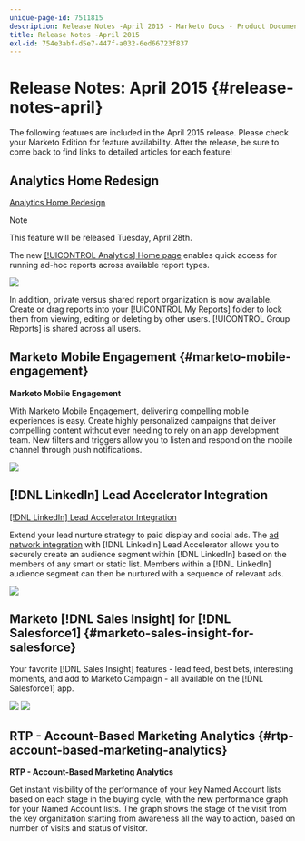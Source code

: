 ```yaml
---
unique-page-id: 7511815
description: Release Notes -April 2015 - Marketo Docs - Product Documentation
title: Release Notes -April 2015
exl-id: 754e3abf-d5e7-447f-a032-6ed66723f837
---
```

# Release Notes: April 2015 {#release-notes-april}

The following features are included in the April 2015 release. Please check your Marketo Edition for feature availability. After the release, be sure to come back to find links to detailed articles for each feature!

## Analytics Home Redesign

[Analytics Home Redesign](/help/marketo/product-docs/reporting/basic-reporting/creating-reports/navigating-the-analytics-home-page.md)

>[!NOTE]
>
>This feature will be released Tuesday, April 28th.

The new [[!UICONTROL Analytics] Home page](/help/marketo/product-docs/reporting/basic-reporting/creating-reports/navigating-the-analytics-home-page.md) enables quick access for running ad-hoc reports across available report types.

![](assets/image2015-4-20-11-3a18-3a8.png)

In addition, private versus shared report organization is now available. Create or drag reports into your [!UICONTROL My Reports] folder to lock them from viewing, editing or deleting by other users. [!UICONTROL Group Reports] is shared across all users.

## Marketo Mobile Engagement {#marketo-mobile-engagement}

**Marketo Mobile Engagement**

With Marketo Mobile Engagement, delivering compelling mobile experiences is easy. Create highly personalized campaigns that deliver compelling content without ever needing to rely on an app development team. New filters and triggers allow you to listen and respond on the mobile channel through push notifications.

![](assets/image2015-4-20-11-3a16-3a55.png)

## [!DNL LinkedIn] Lead Accelerator Integration

[[!DNL LinkedIn] Lead Accelerator Integration](/help/marketo/product-docs/demand-generation/social/social-functions/use-a-marketo-list-or-smart-list-as-a-linkedin-audience-segment.md)

Extend your lead nurture strategy to paid display and social ads. The [ad network integration](/help/marketo/product-docs/demand-generation/ad-network-integrations/add-linkedin-matched-audiences-as-a-launchpoint-service.md) with [!DNL LinkedIn] Lead Accelerator allows you to securely create an audience segment within [!DNL LinkedIn] based on the members of any smart or static list. Members within a [!DNL LinkedIn] audience segment can then be nurtured with a sequence of relevant ads.

![](assets/image2015-4-20-11-3a3-3a27.png)

## Marketo [!DNL Sales Insight] for [!DNL Salesforce1] {#marketo-sales-insight-for-salesforce}

Your favorite [!DNL Sales Insight] features - lead feed, best bets, interesting moments, and add to Marketo Campaign - all available on the [!DNL Salesforce1] app.

![](assets/image2015-4-20-11-3a11-3a37.png) ![](assets/image2015-4-20-11-3a15-3a16.png)

## RTP - Account-Based Marketing Analytics {#rtp-account-based-marketing-analytics}

**RTP - Account-Based Marketing Analytics**

Get instant visibility of the performance of your key Named Account lists based on each stage in the buying cycle, with the new performance graph for your Named Account lists. The graph shows the stage of the visit from the key organization starting from awareness all the way to action, based on number of visits and status of visitor.
